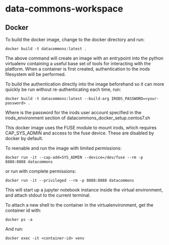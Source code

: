 # data-commons-workspace

## Docker

To build the docker image, change to the docker directory and run:

    docker build -t datacommons:latest .

The above command will create an image with an entrypoint into the python virtualenv containing a useful base set of tools for interacting with the platform.  When a container is first created, authentication to the irods filesystem will be performed.  

To build the authentication directly into the image beforehand so it can more quickly be run without re-authenticating each time, run:

    docker build -t datacommons:latest --build-arg IRODS_PASSWORD=<your-password> .

Where <your-password> is the password for the irods user account specified in the irods\_environment section of datacommons\_docker\_setup.centos7.sh

This docker image uses the FUSE module to mount irods, which requires CAP_SYS_ADMIN and access to the fuse device.  These are disabled by docker by default.

To reenable and run the image with limited permissions:

    docker run -it --cap-add=SYS_ADMIN --device=/dev/fuse --rm -p 8888:8888 datacommons

or run with complete permissions:

    docker run -it --privileged --rm -p 8888:8888 datacommons

This will start up a jupyter notebook instance inside the virtual environment, and attach stdout to the current terminal.

To attach a new shell to the container in the virtualenvironment, get the container id with:

    docker ps -a

And run:

    docker exec -it <container-id> venv

